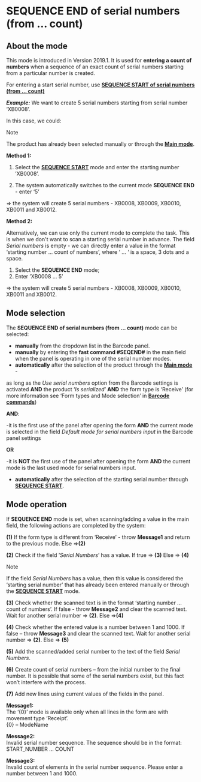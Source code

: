 # SEQUENCE END of serial numbers (from ... count)


## About the mode

This mode is introduced in Version 2019.1. It is used for **entering a count of numbers** when a sequence of an exact count of serial numbers starting from a particular number is created.

For entering a start serial number, use  **[SEQUENCE START of serial numbers (from ... count)](https://docs.erp.net/winclient/introduction/barcode-commands/barcode-modes/sequence-start.html)**

***Example:*** We want to create 5 serial numbers starting from serial number ‘XB0008’. 

In this case, we could:

> [!NOTE]
> 
> The product has already been selected manually or through the **[Main mode](https://docs.erp.net/winclient/introduction/barcode-commands/barcode-modes/main-mode.html)**.

**Method 1:**

1. Select the **[SEQUENCE START](https://docs.erp.net/winclient/introduction/barcode-commands/barcode-modes/sequence-start.html)** mode and enter the starting number ’XB0008’.

2. The system automatically switches to the current mode **SEQUENCE END** - enter ‘5’

=> the system will create 5 serial numbers - XB0008, XB0009, XB0010, XB0011 and XB0012.

**Method 2:** 

Alternatively, we can use only the current mode to complete the task. This is when we don't want to scan a starting serial number in advance. The field _Serial numbers_ is empty - we can directly enter a value in the format ‘starting number ...  count of numbers’, where ‘ ... ‘ is a space, 3 dots and a space. 

1. Select the **SEQUENCE END** mode;
2. Enter  ’XB0008 ... 5’

=>  the system will create 5 serial numbers - XB0008, XB0009, XB0010, XB0011 and XB0012.

## Mode selection

The **SEQUENCE END of serial numbers (from ... count)** mode can be selected:

- **manually** from the dropdown list in the Barcode panel.  
- **manually** by entering the **fast command #SEQEND#**  in the main field when the panel is operating in one of the serial number modes.
- **automatically** after the selection of the product through the **[Main mode](https://docs.erp.net/winclient/introduction/barcode-commands/barcode-modes/main-mode.html)** - 

as long as the _Use serial numbers_ option from the Barcode settings is activated **AND** the product ‘_Is serialized_’ **AND** the form type is ‘Receive’ (for more information see ‘Form types and Mode selection’ in **[Barcode commands](https://docs.erp.net/winclient/introduction/barcode-commands/index.html)**) 

**AND**:
  
  -it is the first use of the panel after opening the form **AND** the current mode is selected in the field _Default mode for serial numbers input_ in the Barcode panel settings 

**OR**

  -it is **NOT** the first use of the panel after opening the form **AND** the current mode is the last used mode for serial numbers input.

- **automatically** after the selection of the starting serial number through **[SEQUENCE START](https://docs.erp.net/winclient/introduction/barcode-commands/barcode-modes/sequence-start.html)**.

## Mode operation

If **SEQUENCE END** mode is set, when scanning/adding a value in the main field, the following actions are completed by the system:

**(1)** If the form type is different from ‘Receive’ - throw **Message1** and return to the previous mode.  Else =>**(2)**

**(2)**  Check if the field ’_Serial Numbers_’ has a value. If true => **(3)** Else => **(4)**

> [!NOTE]
> 
> If the field _Serial Numbers_ has a value, then this value is considered the ‘starting serial number’ that has already been entered manually or through the **[SEQUENCE START](https://docs.erp.net/winclient/introduction/barcode-commands/barcode-modes/sequence-start.html)** mode. 

**(3)** Check whether the scanned text is in the format ‘starting number ...  count of numbers’. If false - throw **Message2** and clear the scanned text. Wait for another serial number => **(2)**. Else =>**(4)**

**(4)** Check whether the entered value is a number between 1 and 1000. If false – throw  **Message3** and clear the scanned text. Wait for another serial number => **(2)**. Else => **(5)**

**(5)** Add the scanned/added serial number to the text of the field _Serial Numbers_.

**(6)** Create count of serial numbers – from the initial number to the final number. It is possible that some of the serial numbers exist, but this fact won’t interfere with the process.

**(7)** Add new lines using current values of the fields in the panel.

**Message1:**<br>
The ‘{0}’ mode is available only when all lines in the form are with movement type ‘Receipt’.</br>
{0} – ModeName

**Message2:**<br>
Invalid serial number sequence. The sequence should be in the format: START_NUMBER ... COUNT

**Message3:**<br>
Invalid count of elements in the serial number sequence. Please enter a number between 1 and 1000.

